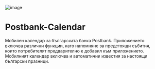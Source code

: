![image](https://i.imgur.com/LznsDRO.png)

# Postbank-Calendar

Мобилен календар за българската банка Postbank.
Приложението включва различни функции, като напомняне за предстоящи събития, които потребителят предварително е добавил към приложението. Мобилният календар включва и автоматични известия за настоящи български празници.
